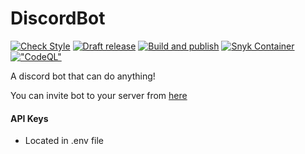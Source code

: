 # DiscordBot
[![Check Style](https://github.com/Mrflatt/DiscordBot/actions/workflows/black.yml/badge.svg)](https://github.com/Mrflatt/DiscordBot/actions/workflows/black.yml)
[![Draft release](https://github.com/Mrflatt/DiscordBot/actions/workflows/drafter.yml/badge.svg)](https://github.com/Mrflatt/DiscordBot/actions/workflows/drafter.yml)
[![Build and publish](https://github.com/Mrflatt/DiscordBot/actions/workflows/release.yml/badge.svg)](https://github.com/Mrflatt/DiscordBot/actions/workflows/release.yml)
[![Snyk Container](https://github.com/Mrflatt/DiscordBot/actions/workflows/release.yml/badge.svg)](https://github.com/Mrflatt/DiscordBot/actions/workflows/snyk.yml)
[!["CodeQL"](https://github.com/Mrflatt/DiscordBot/actions/workflows/release.yml/badge.svg)](https://github.com/Mrflatt/DiscordBot/actions/workflows/codeql.yml)


A discord bot that can do anything!

You can invite bot to your server from [here](https://discord.com/api/oauth2/authorize?client_id=514404294665961474&permissions=8&redirect_uri=https%3A%2F%2Fdiscord.com%2Fapi%2Foauth2%2Fauthorize%3Fclient_id%3D514404294665961474%26permissions%3D8%26redirect_uri%3Dhttps%253A%252F%252Fdiscord.com%252Fapi%252Foauth2%252Fauthorize%253Fclient_id%253D514404&scope=bot)

#### API Keys
* Located in .env file
